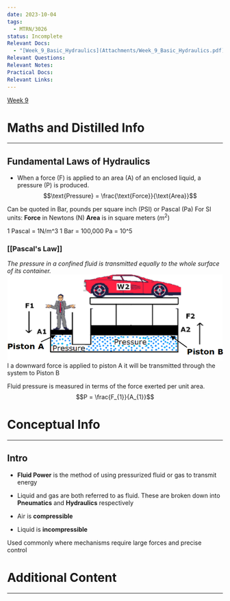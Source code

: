 ```yaml
---
date: 2023-10-04
tags:
  - MTRN/3026
status: Incomplete
Relevant Docs:
  - "[Week_9_Basic_Hydraulics](Attachments/Week_9_Basic_Hydraulics.pdf)"
Relevant Questions: 
Relevant Notes: 
Practical Docs: 
Relevant Links:
---
```

[Week 9](Attachments/Week_4_Basic_Hydraulics(1).pdf)
# Maths and Distilled Info
---

## Fundamental Laws of Hydraulics
- When a force (F) is applied to an area (A) of an enclosed liquid, a pressure (P) is produced.
$$\text{Pressure} = \frac{\text{Force}}{\text{Area}}$$

Can be quoted in Bar, pounds per square inch (PSI) or Pascal (Pa)
For SI units:
**Force** in Newtons (N)
**Area** is in square meters ($m^{2}$)

1 Pascal = 1N/m^3
1 Bar = 100,000 Pa = 10^5

### [[Pascal's Law]]
*The pressure in a confined fluid is transmitted equally to the whole surface of its container.*
![](Attachments/Pasted%20image%2020231112125150.png)
I a downward force is applied to piston A it will be transmitted through the system to Piston B

Fluid pressure is measured in terms of the force exerted per unit area.
$$P = \frac{F_{1}}{A_{1}}$$


# Conceptual Info
---

## Intro
- **Fluid Power** is the method of using pressurized fluid or gas to transmit energy
- Liquid and gas are both referred to as fluid. These are broken down into **Pneumatics** and **Hydraulics** respectively

- Air is **compressible**
- Liquid is **incompressible**

Used commonly where mechanisms require large forces and precise control

# Additional Content
---
